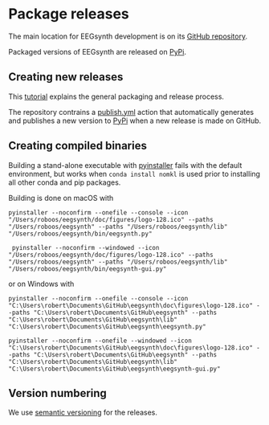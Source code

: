 # Package releases

The main location for EEGsynth development is on its [GitHub repository](https://github.com/eegsynth/eegsynth).

Packaged versions of EEGsynth are released on [PyPi](https://pypi.org/project/eegsynth/).

## Creating new releases

This [tutorial](https://packaging.python.org/tutorials/packaging-projects/) explains the general packaging and release process.

The repository contrains a [publish.yml](https://github.com/eegsynth/eegsynth/blob/master/.github/workflows/publish.yml) action that automatically generates and publishes a new version to [PyPi](https://pypi.org/project/eegsynth/) when a new release is made on GitHub.

## Creating compiled binaries

Building a stand-alone executable with [pyinstaller](https://pyinstaller.org/) fails with the default environment, but works when `conda install nomkl` is used prior to installing all other conda and pip packages.

Building is done on macOS with

    pyinstaller --noconfirm --onefile --console --icon "/Users/roboos/eegsynth/doc/figures/logo-128.ico" --paths "/Users/roboos/eegsynth" --paths "/Users/roboos/eegsynth/lib" "/Users/roboos/eegsynth/bin/eegsynth.py"

     pyinstaller --noconfirm --windowed --icon "/Users/roboos/eegsynth/doc/figures/logo-128.ico" --paths "/Users/roboos/eegsynth" --paths "/Users/roboos/eegsynth/lib" "/Users/roboos/eegsynth/bin/eegsynth-gui.py"

or on Windows with

    pyinstaller --noconfirm --onefile --console --icon "C:\Users\robert\Documents\GitHub\eegsynth\doc\figures\logo-128.ico" --paths "C:\Users\robert\Documents\GitHub\eegsynth" --paths "C:\Users\robert\Documents\GitHub\eegsynth\lib" "C:\Users\robert\Documents\GitHub\eegsynth\eegsynth.py"

    pyinstaller --noconfirm --onefile --windowed --icon "C:\Users\robert\Documents\GitHub\eegsynth\doc\figures\logo-128.ico" --paths "C:\Users\robert\Documents\GitHub\eegsynth" --paths "C:\Users\robert\Documents\GitHub\eegsynth\lib" "C:\Users\robert\Documents\GitHub\eegsynth\eegsynth-gui.py"

## Version numbering

We use [semantic versioning](https://semver.org) for the releases.
